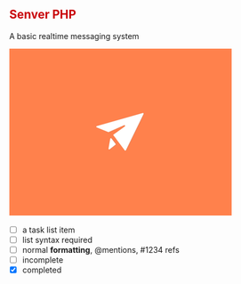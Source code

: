 <link rel="stylesheet" type="text/css" href="readme/css/readme.css">
<h2>
    <font color="#c9040a"> Senver PHP </font>
</h2>
<p align="justify">A basic realtime messaging system</p>

<div class="bg-img">
	<img width="" height="" title="tituloDaImagem" alt="tituloDaImagem"
         src="readme/img/gif-icons-menu-transition-animations-send-mail.gif"/>
</div>

- [ ] a task list item
- [ ] list syntax required
- [ ] normal **formatting**, @mentions, #1234 refs
- [ ] incomplete
- [x] completed
